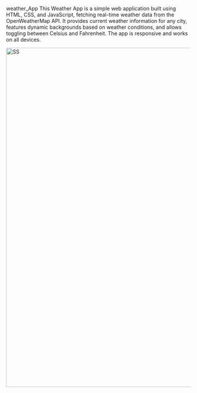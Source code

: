 weather_App
This Weather App is a simple web application built using HTML, CSS, and JavaScript, fetching real-time weather data from the OpenWeatherMap API. It provides current weather information for any city, features dynamic backgrounds based on weather conditions, and allows toggling between Celsius and Fahrenheit. The app is responsive and works on all devices. 


<img width="925" alt="SS" src="https://github.com/user-attachments/assets/d398243c-2013-4112-8795-64a131709a34">

